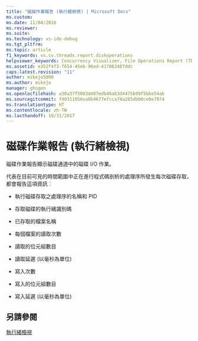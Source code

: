 ```yaml
---
title: "磁碟作業報告 (執行緒檢視) | Microsoft Docs"
ms.custom: 
ms.date: 11/04/2016
ms.reviewer: 
ms.suite: 
ms.technology: vs-ide-debug
ms.tgt_pltfrm: 
ms.topic: article
f1_keywords: vs.cv.threads.report.diskoperations
helpviewer_keywords: Concurrency Visualizer, File Operations Report (Threads View)
ms.assetid: e352f4f3-f654-45eb-96ed-417863487ddc
caps.latest.revision: "11"
author: mikejo5000
ms.author: mikejo
manager: ghogen
ms.openlocfilehash: a30a37f5003d407edb46ab3d4475b99f5bbe54ab
ms.sourcegitcommit: f40311056ea0b4677efcca74a285dbb0ce0e7974
ms.translationtype: HT
ms.contentlocale: zh-TW
ms.lasthandoff: 10/31/2017
---
```

# <a name="disk-operations-report-threads-view"></a>磁碟作業報告 (執行緒檢視)
磁碟作業報告顯示磁碟通道中的磁碟 I/O 作業。  
  
 代表在目前可見的時間範圍中正在進行程式碼剖析的處理序所發生每次磁碟存取，都會報告這項資訊︰  
  
-   執行磁碟存取之處理序的名稱和 PID  
  
-   存取磁碟的執行緒識別碼  
  
-   已存取的檔案名稱  
  
-   每個檔案的讀取次數  
  
-   讀取的位元組數目  
  
-   讀取延遲 (以毫秒為單位)  
  
-   寫入次數  
  
-   寫入的位元組數目  
  
-   寫入延遲 (以毫秒為單位)  
  
## <a name="see-also"></a>另請參閱  
 [執行緒檢視](../profiling/threads-view-parallel-performance.md)
